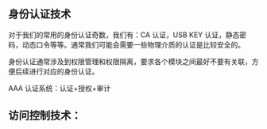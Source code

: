 ## 身份认证技术
对于我们的常用的身份认证奇数，我们有：CA 认证，USB KEY 认证，静态密码，动态口令等等。通常我们可能会需要一些物理介质的认证是比较安全的。

身份认证通常涉及到权限管理和权限隔离，要求各个模块之间最好不要有关联，方便后续进行对应的身份认证。

AAA 认证系统：认证+授权+审计

## 访问控制技术：

